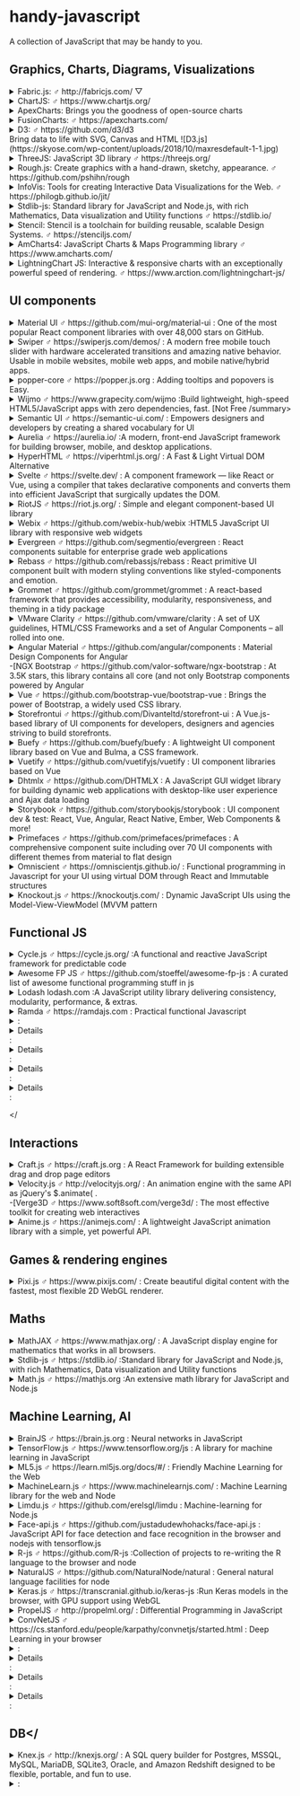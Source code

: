 # handy-javascript
A collection of JavaScript that may be handy to you.

## Graphics, Charts, Diagrams, Visualizations

<details> 
  <summary>Fabric.js: ♂ http://fabricjs.com/ ▽ </summary> 
  A powerful and simple Javascript HTML5 canvas library 
</details>
<details> 
  <summary>ChartJS: ♂ https://www.chartjs.org/</summary>   
  
  Simple yet flexible JavaScript charting for designers & developers
    
  ![ChartJS](https://user-images.githubusercontent.com/1479100/45607189-2b018b80-ba7d-11e8-845e-d7ab810bc07f.png)   
</details>

<details>
    <summary>ApexCharts: Brings you the goodness of open-source charts</summary> 
 </details>
  
<details>
    <summary>FusionCharts: ♂ https://apexcharts.com/ </summary> 
  Offers additional visualizations for your dashboards on top of ApexCharts
  
  ![FusionCharts](https://upload.wikimedia.org/wikipedia/commons/9/95/FusionCharts_JavaScript_Charting_Library.png)
</details>
<details>
    <summary>D3: ♂ https://github.com/d3/d3 </summary> </details>
    Bring data to life with SVG, Canvas and HTML 
    ![D3.js](https://skyose.com/wp-content/uploads/2018/10/maxresdefault-1-1.jpg)
<details>
    <summary>ThreeJS: JavaScript 3D library ♂ https://threejs.org/ </summary> </details>
<details>
    <summary>Rough.js: Create graphics with a hand-drawn, sketchy, appearance. ♂ https://github.com/pshihn/rough</summary> </details> 
<details>
    <summary>InfoVis: Tools for creating Interactive Data Visualizations for the Web. ♂ https://philogb.github.io/jit/ </summary> </details>
<details>
    <summary>Stdlib-js: Standard library for JavaScript and Node.js, with rich Mathematics, Data visualization and Utility functions ♂ https://stdlib.io/ </summary> </details>
<details>
    <summary>Stencil: Stencil is a toolchain for building reusable, scalable Design Systems. ♂ https://stenciljs.com/ </summary> </details>
<details>
    <summary>AmCharts4: JavaScript Charts & Maps Programming library ♂ https://www.amcharts.com/ </summary> </details>
<details>
    <summary>LightningChart JS: Interactive & responsive charts with an exceptionally powerful speed of rendering. ♂ https://www.arction.com/lightningchart-js/ </summary> </details>


## UI components
<details>
    <summary>Material UI ♂ https://github.com/mui-org/material-ui : One of the most popular React component libraries with over 48,000 stars on GitHub.</summary> </details> 
<details>
    <summary>Swiper ♂ https://swiperjs.com/demos/ : A modern free mobile touch slider with hardware accelerated transitions and amazing native behavior. Usable in mobile websites, mobile web apps, and mobile native/hybrid apps.</summary> </details>
<details>
    <summary>popper-core ♂ https://popper.js.org : Adding tooltips and popovers is Easy.</summary> </details>
<details>
    <summary>Wijmo ♂ https://www.grapecity.com/wijmo :Build lightweight, high-speed HTML5/JavaScript apps with zero dependencies, fast. [Not Free /summary>
<details>
    <summary>Semantic UI ♂ https://semantic-ui.com/ : Empowers designers and developers by creating a shared vocabulary for UI</summary> </details>
<details>
    <summary>Aurelia ♂ https://aurelia.io/ :A modern, front-end JavaScript framework for building browser, mobile, and desktop applications.</summary> </details> 
<details>
    <summary>HyperHTML ♂ https://viperhtml.js.org/ : A Fast & Light Virtual DOM Alternative</summary> </details>
<details>
    <summary>Svelte ♂ https://svelte.dev/ : A component framework — like React or Vue, using a compiler that takes declarative components and converts them into efficient JavaScript that surgically updates the DOM.</summary> </details> 
<details>
    <summary>RiotJS ♂ https://riot.js.org/ : Simple and elegant component-based UI library</summary> </details>
<details>
    <summary>Webix ♂ https://github.com/webix-hub/webix :HTML5 JavaScript UI library with responsive web widgets</summary> </details>
<details>
    <summary>Evergreen ♂ https://github.com/segmentio/evergreen : React components suitable for enterprise grade web applications</summary> </details>
<details>
    <summary>Rebass ♂ https://github.com/rebassjs/rebass : React primitive UI component built with modern styling conventions like styled-components and emotion.</summary> </details> 
<details>
    <summary>Grommet ♂ https://github.com/grommet/grommet : A react-based framework that provides accessibility, modularity, responsiveness, and theming in a tidy package</summary> </details>
<details>
    <summary>VMware Clarity ♂ https://github.com/vmware/clarity :  A set of UX guidelines, HTML/CSS Frameworks and a set of Angular Components – all rolled into one.</summary> </details>
<details>
    <summary>Angular Material ♂ https://github.com/angular/components : Material Design Components for Angular</summary> </details>
-[NGX Bootstrap ♂ https://github.com/valor-software/ngx-bootstrap : At 3.5K stars, this library contains all core (and not only  Bootstrap components powered by Angular
<details>
    <summary>Vue ♂ https://github.com/bootstrap-vue/bootstrap-vue :  Brings the power of Bootstrap, a widely used CSS library.</summary> </details>
<details>
    <summary>Storefrontui ♂ https://github.com/Divanteltd/storefront-ui : A Vue.js-based library of UI components for developers, designers and agencies striving to build storefronts.</summary> </details> 
<details>
    <summary>Buefy ♂ https://github.com/buefy/buefy : A lightweight UI component library based on Vue and Bulma, a CSS framework.</summary> </details>
<details>
    <summary>Vuetify ♂ https://github.com/vuetifyjs/vuetify : UI component libraries based on Vue</summary> </details>
<details>
    <summary>Dhtmlx ♂ https://github.com/DHTMLX : A JavaScript GUI widget library for building dynamic web applications with desktop-like user experience and Ajax data loading</summary> </details>
<details>
    <summary>Storybook ♂ https://github.com/storybookjs/storybook :  UI component dev & test: React, Vue, Angular, React Native, Ember, Web Components & more!</summary> </details> 
<details>
    <summary>Primefaces ♂ https://github.com/primefaces/primefaces : A comprehensive component suite including over 70 UI components with different themes from material to flat design</summary> </details>
<details>
    <summary>Omniscient ♂ https://omniscientjs.github.io/ : Functional programming in Javascript for your UI using virtual DOM through React and Immutable structures</summary> </details>
<details>
    <summary>Knockout.js ♂ https://knockoutjs.com/ : Dynamic JavaScript UIs using the Model-View-ViewModel (MVVM  pattern</summary> </details>







## Functional JS
<details>
    <summary>Cycle.js ♂ https://cycle.js.org/ :A functional and reactive JavaScript framework for predictable code</summary> </details>
<details>
    <summary>Awesome FP JS ♂ https://github.com/stoeffel/awesome-fp-js : A curated list of awesome functional programming stuff in js</summary> </details>
<details>
    <summary>Lodash lodash.com :A JavaScript utility library delivering consistency, modularity, performance, & extras.</summary> </details>
<details>
    <summary>Ramda ♂ https://ramdajs.com : Practical functional Javascript</summary> </details> 
<details>
    <summary>  :
<details></details>
    <summary>  :
<details></details>
    <summary>  :
<details></details>
    <summary>  :
<details></details>
    <summary>  :



</


## Interactions
<details>
    <summary>Craft.js ♂ https://craft.js.org : A React Framework for building extensible drag and drop page editors</summary> </details>
<details>
    <summary>Velocity.js ♂ http://velocityjs.org/ :  An animation engine with the same API as jQuery's $.animate( .</summary> </details> 
-[Verge3D ♂ https://www.soft8soft.com/verge3d/ : The most effective toolkit for creating web interactives
<details>
    <summary>Anime.js ♂ https://animejs.com/ : A lightweight JavaScript animation library with a simple, yet powerful API.</summary> </details>

## Games & rendering engines
<details>
    <summary>Pixi.js ♂ https://www.pixijs.com/ : Create beautiful digital content with the fastest, most flexible 2D WebGL renderer.</summary> </details>

## Maths
<details>
    <summary>MathJAX ♂ https://www.mathjax.org/ : A JavaScript display engine for mathematics that works in all browsers.</summary> </details>
<details>
    <summary>Stdlib-js ♂ https://stdlib.io/ :Standard library for JavaScript and Node.js, with rich Mathematics, Data visualization and Utility functions</summary> </details>
<details>
    <summary>Math.js ♂ https://mathjs.org :An extensive math library for JavaScript and Node.js</summary> </details> 


## Machine Learning, AI
<details>
    <summary>BrainJS ♂ https://brain.js.org : Neural networks in JavaScript</summary> </details>
<details>
    <summary>TensorFlow.js ♂ https://www.tensorflow.org/js : A library for machine learning in JavaScript</summary> </details>
<details>
    <summary>ML5.js ♂ https://learn.ml5js.org/docs/#/ : Friendly Machine Learning for the Web</summary> </details>
<details>
    <summary>MachineLearn.js ♂ https://www.machinelearnjs.com/ : Machine Learning library for the web and Node</summary> </details> 
<details>
    <summary>Limdu.js ♂ https://github.com/erelsgl/limdu : Machine-learning for Node.js</summary> </details>
<details>
    <summary>Face-api.js ♂ https://github.com/justadudewhohacks/face-api.js : JavaScript API for face detection and face recognition in the browser and nodejs with tensorflow.js</summary> </details>
<details>
    <summary>R-js ♂ https://github.com/R-js :Collection of projects to re-writing the R language to the browser and node</summary> </details>
<details>
    <summary>NaturalJS ♂ https://github.com/NaturalNode/natural : General natural language facilities for node</summary> </details>
<details>
    <summary>Keras.js ♂ https://transcranial.github.io/keras-js :Run Keras models in the browser, with GPU support using WebGL</summary> </details> 
<details>
    <summary>PropelJS ♂ http://propelml.org/ : Differential Programming in JavaScript</summary> </details>
<details>
    <summary>ConvNetJS ♂ https://cs.stanford.edu/people/karpathy/convnetjs/started.html : Deep Learning in your browser</summary> </details>
<details>
    <summary>  :
<details></details>
    <summary>  :
<details></details>
    <summary>  :
<details></details>
    <summary>  :

## DB</ 
<details>
    <summary>Knex.js ♂ http://knexjs.org/ : A SQL query builder for Postgres, MSSQL, MySQL, MariaDB, SQLite3, Oracle, and Amazon Redshift designed to be flexible, portable, and fun to use.</summary> </details> 
<details>
    <summary>  :
</summary> </details>
